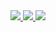 <!-- Button - Gmail -->



<a href="mailto:alimamg4@gmail.com">
<img src="https://img.shields.io/badge/gmail-%23D14836.svg?&style=for-the-badge&logo=gmail&logoColor=white&link=mailto:alimamg4@gmail.com">
</a>

<!-- Button - LinkedIn -->

<a href="https://www.linkedin.com/in/devalima/">
<img src="https://img.shields.io/badge/linkedin-%230077B5.svg?&style=for-the-badge&logo=linkedin&logoColor=white">
</a>

<!-- Button - Whatsapp -->

<a href="https://api.whatsapp.com/send?phone=5521997347157&text=Olá,%20fale%20comigo!">
<img src="https://img.shields.io/badge/WHATSAPP-%2325D366.svg?&style=for-the-badge&logo=whatsapp&logoColor=white">
</a>
</div>



